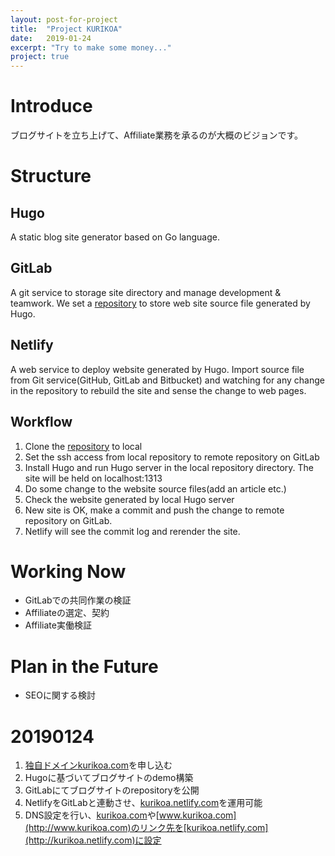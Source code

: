 ```yaml
---
layout: post-for-project
title:  "Project KURIKOA"
date:   2019-01-24
excerpt: "Try to make some money..."
project: true
---
```

# Introduce

ブログサイトを立ち上げて、Affiliate業務を承るのが大概のビジョンです。

# Structure

## Hugo
A static blog site generator based on Go language.

## GitLab
A git service to storage site directory and manage development & teamwork. We set a [repository](https://gitlab.com/kankikou/kurikoa) to store web site source file generated by Hugo.

## Netlify
A web service to deploy website generated by Hugo. Import source file from Git service(GitHub, GitLab and Bitbucket) and watching for any change in the repository to rebuild the site and sense the change to web pages.

## Workflow
1. Clone the [repository](https://gitlab.com/kankikou/kurikoa) to local
2. Set the ssh access from local repository to remote repository on GitLab
3. Install Hugo and run Hugo server in the local repository directory. The site will be held on localhost:1313
4. Do some change to the website source files(add an article etc.)
5. Check the website generated by local Hugo server
6. New site is OK, make a commit and push the change to remote repository on GitLab.
7. Netlify will see the commit log and rerender the site.

# Working Now

- GitLabでの共同作業の検証
- Affiliateの選定、契約
- Affiliate実働検証

# Plan in the Future

- SEOに関する検討

# 20190124
1. [独自ドメインkurikoa.com](http://kurikoa.com)を申し込む
2. Hugoに基づいてブログサイトのdemo構築
3. GitLabにてブログサイトのrepositoryを公開
4. NetlifyをGitLabと連動させ、[kurikoa.netlify.com](http://kurikoa.netlify.com)を運用可能
5. DNS設定を行い、[kurikoa.com](http://kurikoa.com)や[www.kurikoa.com](http://www.kurikoa.com)のリンク先を[kurikoa.netlify.com](http://kurikoa.netlify.com)に設定
